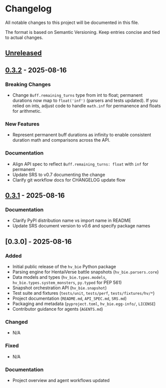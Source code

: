 # Changelog

<!-- markdownlint-disable MD024 -->

All notable changes to this project will be documented in this file.

The format is based on Semantic Versioning. Keep entries concise and tied to actual changes.

## [Unreleased]

## [0.3.2] - 2025-08-16

### Breaking Changes

- Change `Buff.remaining_turns` type from int to float; permanent durations now map to `float('inf')` (parsers and tests updated). If you relied on ints, adjust code to handle `math.inf` for permanence and floats for arithmetic.

### New Features

- Represent permanent buff durations as infinity to enable consistent duration math and comparisons across the API.

### Documentation

- Align API spec to reflect `Buff.remaining_turns: float` with `inf` for permanent
- Update SRS to v0.7 documenting the change
- Clarify git workflow docs for CHANGELOG update flow

## [0.3.1] - 2025-08-16

### Documentation

- Clarify PyPI distribution name vs import name in README
- Update SRS document version to v0.6 and specify package names

## [0.3.0] - 2025-08-16

### Added

- Initial public release of the `hv_bie` Python package
- Parsing engine for HentaiVerse battle snapshots (`hv_bie.parsers.core`)
- Data models and types (`hv_bie.types.models`, `hv_bie.types.system_monsters`, `py.typed` for PEP 561)
- Snapshot orchestration API (`hv_bie.snapshot`)
- Test suite and fixtures (`tests/unit`, `tests/perf`, `tests/fixtures/hv/*`)
- Project documentation (`README.md`, `API_SPEC.md`, `SRS.md`)
- Packaging and metadata (`pyproject.toml`, `hv_bie.egg-info/`, `LICENSE`)
- Contributor guidance for agents (`AGENTS.md`)

### Changed

- N/A

### Fixed

- N/A

### Documentation

- Project overview and agent workflows updated

[Unreleased]: https://github.com/Kuan-Lun/hv-bie/compare/v0.3.2...HEAD
[0.3.2]: https://github.com/Kuan-Lun/hv-bie/compare/v0.3.1...v0.3.2
[0.3.1]: https://github.com/Kuan-Lun/hv-bie/compare/v0.3.0...v0.3.1
